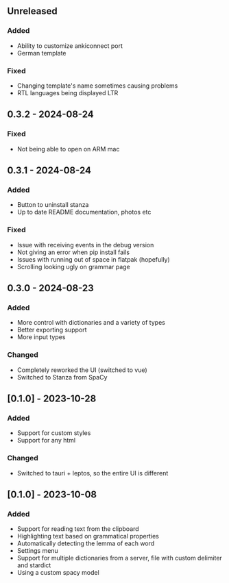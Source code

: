 ## Unreleased

### Added

- Ability to customize ankiconnect port
- German template

### Fixed

- Changing template's name sometimes causing problems
- RTL languages being displayed LTR

## 0.3.2 - 2024-08-24

### Fixed

- Not being able to open on ARM mac

## 0.3.1 - 2024-08-24

### Added

- Button to uninstall stanza
- Up to date README documentation, photos etc

### Fixed

- Issue with receiving events in the debug version
- Not giving an error when pip install fails
- Issues with running out of space in flatpak (hopefully)
- Scrolling looking ugly on grammar page

## 0.3.0 - 2024-08-23

### Added

- More control with dictionaries and a variety of types
- Better exporting support
- More input types

### Changed

- Completely reworked the UI (switched to vue)
- Switched to Stanza from SpaCy

## [0.1.0] - 2023-10-28

### Added

- Support for custom styles
- Support for any html

### Changed

- Switched to tauri + leptos, so the entire UI is different

## [0.1.0] - 2023-10-08

### Added

- Support for reading text from the clipboard
- Highlighting text based on grammatical properties
- Automatically detecting the lemma of each word
- Settings menu
- Support for multiple dictionaries from a server, file with custom delimiter and stardict
- Using a custom spacy model
